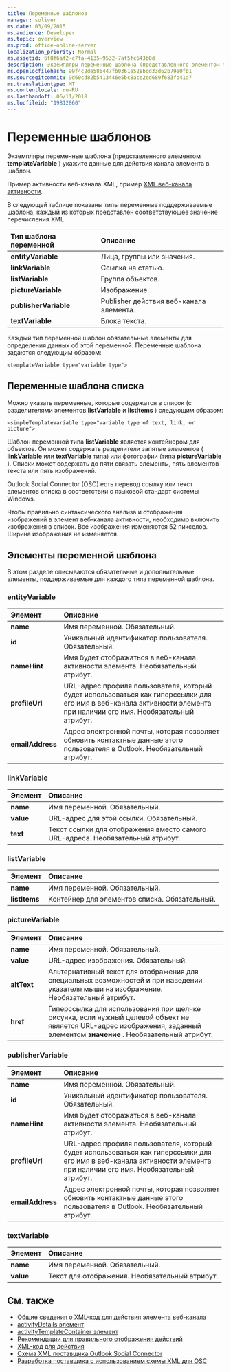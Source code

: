 ```yaml
---
title: Переменные шаблонов
manager: soliver
ms.date: 03/09/2015
ms.audience: Developer
ms.topic: overview
ms.prod: office-online-server
localization_priority: Normal
ms.assetid: 6f8f6af2-c7fa-4135-9532-7af5fc643b0d
description: Экземпляры переменные шаблона (представленного элементом templateVariable) укажите данные для действия канала элемента в шаблон.
ms.openlocfilehash: 99f4c2de586447fb0361e528bcd33d62b79e0fb1
ms.sourcegitcommit: 9d60cd82b5413446e5bc8ace2cd689f683fb41a7
ms.translationtype: MT
ms.contentlocale: ru-RU
ms.lasthandoff: 06/11/2018
ms.locfileid: "19812860"
---
```

# <a name="template-variables"></a>Переменные шаблонов

Экземпляры переменные шаблона (представленного элементом **templateVariable** ) укажите данные для действия канала элемента в шаблон. 
  
Пример активности веб-канала XML, пример [XML веб-канала активности](activity-feed-xml-example.md).

В следующей таблице показаны типы переменные поддерживаемые шаблона, каждый из которых представлен соответствующее значение перечисления XML.
  
|**Тип шаблона переменной**|**Описание**|
|:-----|:-----|
|**entityVariable** <br/> |Лица, группы или значения.  <br/> |
|**linkVariable** <br/> |Ссылка на статью.  <br/> |
|**listVariable** <br/> |Группа объектов.  <br/> |
|**pictureVariable** <br/> |Изображение.  <br/> |
|**publisherVariable** <br/> |Publisher действия веб-канала элемента.  <br/> |
|**textVariable** <br/> |Блока текста.  <br/> |
   
Каждый тип переменной шаблон обязательные элементы для определения данных об этой переменной. Переменные шаблона задаются следующим образом:
  
`<templateVariable type="variable type">`
  
## <a name="list-template-variable"></a>Переменные шаблона списка

Можно указать переменные, которые содержатся в список (с разделителями элементов **listVariable** и **listItems** ) следующим образом: 
  
`<simpleTemplateVariable type="variable type of text, link, or picture">`
  
Шаблон переменной типа **listVariable** является контейнером для объектов. Он может содержать разделители запятые элементов ( **linkVariable** или **textVariable** типа) или фотографии (типа **pictureVariable** ). Списки может содержать до пяти связать элементы, пять элементов текста или пять изображений. 
  
Outlook Social Connector (OSC) есть перевод ссылку или текст элементов списка в соответствии с языковой стандарт системы Windows.
  
Чтобы правильно синтаксического анализа и отображения изображений в элемент веб-канала активности, необходимо включить изображения в список. Все изображения изменяются 52 пикселов. Ширина изображения не изменяется.
  
## <a name="template-variable-elements"></a>Элементы переменной шаблона

В этом разделе описываются обязательные и дополнительные элементы, поддерживаемые для каждого типа переменной шаблона.
  
### <a name="entityvariable"></a>entityVariable

|**Элемент**|**Описание**|
|:-----|:-----|
|**name** <br/> |Имя переменной. Обязательный.  <br/> |
|**id** <br/> |Уникальный идентификатор пользователя. Обязательный.  <br/> |
|**nameHint** <br/> |Имя будет отображаться в веб-канала активности элемента. Необязательный атрибут.  <br/> |
|**profileUrl** <br/> |URL-адрес профиля пользователя, который будет использоваться как гиперссылки для его имя в веб-канала активности элемента при наличии его имя. Необязательный атрибут.  <br/> |
|**emailAddress** <br/> |Адрес электронной почты, которая позволяет обновить контактные данные этого пользователя в Outlook. Необязательный атрибут.  <br/> |
   
### <a name="linkvariable"></a>linkVariable

|**Элемент**|**Описание**|
|:-----|:-----|
|**name** <br/> |Имя переменной. Обязательный.  <br/> |
|**value** <br/> |URL-адрес для этой ссылки. Обязательный.  <br/> |
|**text** <br/> |Текст ссылки для отображения вместо самого URL-адреса. Необязательный атрибут.  <br/> |
   
### <a name="listvariable"></a>listVariable

|**Элемент**|**Описание**|
|:-----|:-----|
|**name** <br/> |Имя переменной. Обязательный.  <br/> |
|**listItems** <br/> |Контейнер для элементов списка. Обязательный.  <br/> |
   
### <a name="picturevariable"></a>pictureVariable

|**Элемент**|**Описание**|
|:-----|:-----|
|**name** <br/> |Имя переменной. Обязательный.  <br/> |
|**value** <br/> |URL-адрес изображения. Обязательный.  <br/> |
|**altText** <br/> |Альтернативный текст для отображения для специальных возможностей и при наведении указателя мыши на изображение. Необязательный атрибут.  <br/> |
|**href** <br/> |Гиперссылка для использования при щелчке рисунка, если нужный целевой объект не является URL-адрес изображения, заданный элементом **значение** . Необязательный атрибут.  <br/> |
   
### <a name="publishervariable"></a>publisherVariable

|**Элемент**|**Описание**|
|:-----|:-----|
|**name** <br/> |Имя переменной. Обязательный.  <br/> |
|**id** <br/> |Уникальный идентификатор пользователя. Обязательный.  <br/> |
|**nameHint** <br/> |Имя будет отображаться в веб-канала активности элемента. Необязательный атрибут.  <br/> |
|**profileUrl** <br/> |URL-адрес профиля пользователя, который будет использоваться как гиперссылки для его имя в веб-канала активности элемента при наличии его имя. Необязательный атрибут.  <br/> |
|**emailAddress** <br/> |Адрес электронной почты, которая позволяет обновить контактные данные этого пользователя в Outlook. Необязательный атрибут.  <br/> |
   
### <a name="textvariable"></a>textVariable

|**Элемент**|**Описание**|
|:-----|:-----|
|**name** <br/> |Имя переменной. Обязательный.  <br/> |
|**value** <br/> |Текст для отображения. Необязательный атрибут.  <br/> |
   
## <a name="see-also"></a>См. также

- [Общие сведения о XML-код для действия элемента веб-канала](overview-of-xml-for-an-activity-feed-item.md)  
- [activityDetails элемент](activitydetails-element.md)  
- [activityTemplateContainer элемент](activitytemplatecontainer-element.md)  
- [Рекомендации для правильного отображения действий](guidelines-for-properly-displaying-activities.md)  
- [XML-код для действия](xml-for-activities.md)  
- [Схема XML поставщика Outlook Social Connector](outlook-social-connector-provider-xml-schema.md)
- [Разработка поставщика с использованием схемы XML для OSC](developing-a-provider-with-the-osc-xml-schema.md)

